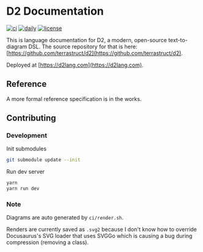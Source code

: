 # D2 Documentation

[![ci](https://github.com/terrastruct/d2-docs/actions/workflows/ci.yml/badge.svg)](https://github.com/terrastruct/d2-docs/actions/workflows/ci.yml)
[![daily](https://github.com/terrastruct/d2-docs/actions/workflows/daily.yml/badge.svg)](https://github.com/terrastruct/d2-docs/actions/workflows/daily.yml)
[![license](https://img.shields.io/github/license/terrastruct/d2-docs?color=9cf)](./LICENSE)

This is language documentation for D2, a modern, open-source text-to-diagram DSL. The
source repository for that is here:
[https://github.com/terrastruct/d2](https://github.com/terrastruct/d2).

Deployed at [https://d2lang.com](https://d2lang.com).

## Reference

A more formal reference specification is in the works.

## Contributing

### Development

Init submodules

```sh
git submodule update --init
```

Run dev server

```sh
yarn
yarn run dev
```

### Note

Diagrams are auto generated by `ci/render.sh`.

Renders are currently saved as `.svg2` because I don't know how to override Docusaurus's
SVG loader that uses SVGGo which is causing a bug during compression (removing a class).

